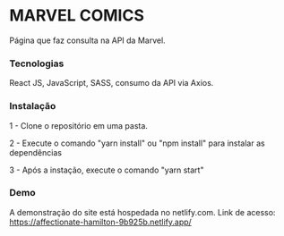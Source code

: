 # MARVEL COMICS

Página que faz consulta na API da Marvel.

### Tecnologias

React JS, JavaScript, SASS, consumo da API via Axios.

### Instalação
1 - Clone o repositório em uma pasta.

2 - Execute o comando "yarn install" ou "npm install" para instalar as dependências

3 - Após a instação, execute o comando "yarn start"


### Demo

A demonstração do site está hospedada no netlify.com. Link de acesso: https://affectionate-hamilton-9b925b.netlify.app/
